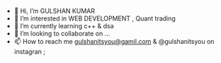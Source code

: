 - 👋 Hi, I’m GULSHAN KUMAR 
- 👀 I’m interested in WEB DEVELOPMENT ,  Quant trading  
- 🌱 I’m currently learning c++ & dsa 
- 💞️ I’m looking to collaborate on ...
- 📫 How to reach me gulshanitsyou@gamil.com & @gulshanitsyou on instagran ;

<!---
GULSHANITSYOU/GULSHANITSYOU is a ✨ special ✨ repository because its `README.md` (this file) appears on your GitHub profile.
You can click the Preview link to take a look at your changes.
--->
